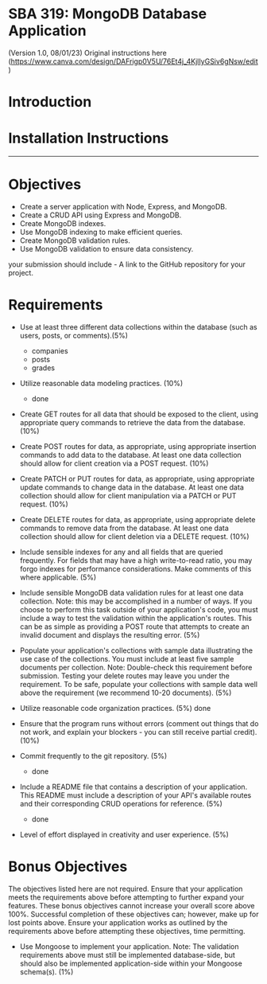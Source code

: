 # SBA 319: MongoDB Database Application
(Version 1.0, 08/01/23)
Original instructions here (https://www.canva.com/design/DAFrigp0V5U/76Et4j_4KjlIyGSiv6gNsw/edit)

# Introduction 


# Installation Instructions 



-------------------------------------------------

# Objectives
- Create a server application with Node, Express, and MongoDB.
- Create a CRUD API using Express and MongoDB.
- Create MongoDB indexes.
- Use MongoDB indexing to make efficient queries.
- Create MongoDB validation rules.
- Use MongoDB validation to ensure data consistency.

your submission should include - A link to the GitHub repository for your project.

# Requirements 
- Use at least three different data collections within the database (such as users, posts, or comments).(5%)
    - companies 
    - posts 
    - grades
- Utilize reasonable data modeling practices. (10%)
    - done 

- Create GET routes for all data that should be exposed to the client, using appropriate query commands to retrieve the data from the database. (10%)

- Create POST routes for data, as appropriate, using appropriate insertion commands to add data to the database. At least one data collection should allow for client creation via a POST request. (10%)

- Create PATCH or PUT routes for data, as appropriate, using appropriate update commands to change data in the database. At least one data collection should allow for client manipulation via a PATCH or PUT request. (10%)

- Create DELETE routes for data, as appropriate, using appropriate delete commands to remove data from the database. At least one data collection should allow for client deletion via a DELETE request. (10%)

- Include sensible indexes for any and all fields that are queried frequently. For fields that may have a high write-to-read ratio, you may forgo indexes for performance considerations. Make comments of this where applicable. (5%)

- Include sensible MongoDB data validation rules for at least one data collection.
Note: this may be accomplished in a number of ways. If you choose to perform this task outside of your application's code, you must include a way to test the validation within the application's routes. This can be as simple as providing a POST route that attempts to create an invalid document and displays the resulting error. (5%)

- Populate your application's collections with sample data illustrating the use case of the collections. You must include at least five sample documents per collection.
    Note: Double-check this requirement before submission. Testing your delete routes may leave you under the requirement. To be safe, populate your collections with sample data well above the requirement (we recommend 10-20 documents). (5%)

- Utilize reasonable code organization practices. (5%)
    done
- Ensure that the program runs without errors (comment out things that do not work, and explain your blockers - you can still receive partial credit). (10%)

- Commit frequently to the git repository. (5%)
    - done 
- Include a README file that contains a description of your application.
This README must include a description of your API's available routes and their corresponding CRUD operations for reference. (5%)
    - done 

- Level of effort displayed in creativity and user experience. (5%)

# Bonus Objectives
The objectives listed here are not required. Ensure that your application meets the requirements above before attempting to further expand your features.
These bonus objectives cannot increase your overall score above 100%. Successful completion of these objectives can; however, make up for lost points above. Ensure your application works as outlined by the requirements above before attempting these objectives, time permitting.

- Use Mongoose to implement your application.
Note: The validation requirements above must still be implemented database-side, but should also be implemented application-side within your Mongoose schema(s). (1%)